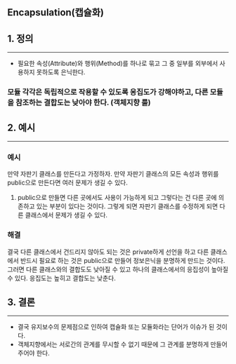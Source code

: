 ## Encapsulation(캡슐화)



## 1. 정의

---

* 필요한 속성(Attribute)와 행위(Method)를 하나로 묶고 그 중 일부를 외부에서 사용하지 못하도록 은닉한다. 

### 모듈 각각은 독립적으로 작용할 수 있도록 응집도가 강해야하고, 다른 모듈을 참조하는 결합도는 낮아야 한다. (객체지향 룰)

## 2. 예시

---

### 예시

만약 자판기 클래스를 만든다고 가정하자. 만약 자판기 클래스의 모든 속성과 행위를 public으로 만든다면 여러 문제가 생길 수 있다. 

1) public으로 만들면 다른 곳에서도 사용이 가능하게 되고 그렇다는 건 다른 곳에 의존하고 있는 부분이 있다는 것이다. 그렇게 되면 자판기 클래스를 수정하게 되면 다른 클래스에서 문제가 생길 수 있다. 

### 해결

결국 다른 클래스에서 건드리지 않아도 되는 것은 private하게 선언을 하고 다른 클래스에서 반드시 필요로 하는 것은 public으로 만들어 정보은닉을 분명하게 만드는 것이다. 그러면 다른 클래스와의 결합도도 낮아질 수 있고 하나의 클래스에서의 응집성이 높아질 수 있다. 응집도는 높히고 결합도는 낮춘다. 

## 3. 결론

---

* 결국 유지보수의 문제점으로 인하여 캡슐화 또는 모듈화라는 단어가 이슈가 된 것이다.
* 객체지향에서는 서로간의 관계를 무시할 수 없기 때문에 그 관계를 분명하게 만들어주어야 한다. 

 



